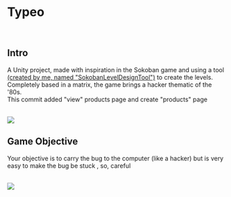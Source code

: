 # Typeo
<br>
<h2>Intro</h2>

<p>A Unity project, made with inspiration in the Sokoban game and using a tool <a href="https://github.com/GabrielPrzybysz/SokobanLevelDesignTool">(created by me, named "SokobanLevelDesignTool")</a> to create the levels. Completely based in a matrix, the game brings a hacker thematic of the '80s.
<br>This commit added "view" products page and create "products" page</p>
<br>

<img src="https://media.giphy.com/media/dXudauZRy0Z8iMBnkF/giphy.gif">

<br>

<h2>Game Objective</h2>

<p>Your objective is to carry the bug to the computer (like a hacker) but is very easy to make the bug be stuck , so, careful</p>

<br>

<img src="https://media.giphy.com/media/Yq9R2uMrIGmxudixCa/giphy.gif">
